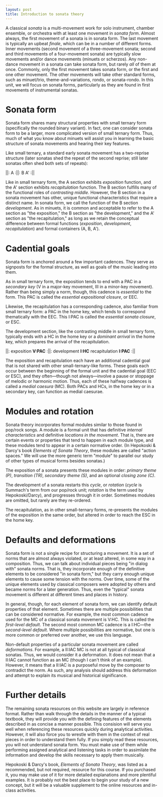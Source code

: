 ```yaml
---
layout: post
title: Introduction to sonata theory
---
```



A classical *sonata* is a multi-movement work for solo instrument, chamber ensemble, or orchestra with at least one movement in *sonata form*. Almost always, the first movement of a sonata is in sonata form. The last movement is typically an upbeat *finale*, which can be in a number of different forms. Inner movements (second movement of a three-movement sonata; second and third movements of a four-movement sonata) are typically slow movements and/or dance movements (minuets or scherzos). Any non-dance movement in a sonata can take sonata form, but rarely *all* of them at once. Commonly, only the first movement takes sonata form, or the first and one other movement. The other movements will take other standard forms, such as minuet/trio, theme-and-variations, rondo, or sonata-rondo. In this unit, we will focus on sonata forms, particularly as they are found in first movements of instrumental sonatas.


# Sonata form #

Sonata form shares many structural properties with small ternary form (specifically the rounded binary variant). In fact, one can consider sonata form to be a larger, more complicated version of small ternary form. Thus, much of what you know about minuets will assist you in learning the basic structure of sonata movements and hearing their key features.

Like small ternary, a standard early sonata movement has a two-reprise structure (later sonatas shed the repeat of the second reprise; still later sonatas often shed both sets of repeats):

||: A :||: B A' :||

Like in small ternary form, the A section exhibits *exposition* function, and the A' section exhibits *recapitulation* function. The B section fulfills many of the functional roles of *contrasting middle*. However, the B section in a sonata movement has other, unique functional characteristics that require a distinct name. In sonata form, we call the function of the B section *development*. As in minuets, it is common and acceptable to refer to the A section as "the exposition," the B section as "the development," and the A' section as "the recapitulation," as long as we retain the conceptual difference between formal functions (*exposition*, *development*, *recapitulation*) and formal containers (A, B, A').

# Cadential goals #

Sonata form is anchored around a few important cadences. They serve as signposts for the formal structure, as well as goals of the music leading into them.

As in small ternary form, the exposition tends to end with a PAC in a *secondary key* (V in a major-key movement, III in a minor-key movement). Rather than being simply a norm, though, this cadence is *essential* to the form. This PAC is called the *essential expositional closure*, or EEC.

Likewise, the recapitulation has a corresponding cadence, also familiar from small ternary form: a PAC in the home key, which tends to correspond thematically with the EEC. This I:PAC is called the *essential sonata closure*, or ESC.

The development section, like the contrasting middle in small ternary form, typically ends with a HC in the home key or a *dominant arrival* in the home key, which prepares the arrival of the recapitulation.

||: exposition **V:PAC** :||: development **I:HC** recapitulation **I:PAC** :||

The exposition and recapitulation each have an additional cadential goal that is not shared with other small-ternary-like forms. These goals each occur between the beginning of the formal unit and the cadential goal (EEC or ESC), and they often—though not always—involve a pause or stoppage of melodic or harmonic motion. Thus, each of these halfway cadences is called a *medial caesura* (MC). Both PACs and HCs, in the home key or in a secondary key, can function as medial caesurae.

# Modules and rotation #

Sonata theory incorporates formal modules similar to those found in pop/rock songs. A module is a formal unit that has definitive *internal characteristics* and definitive *locations in the movement*. That is, there are certain events or properties that tend to happen in each module type, and these modules tend to appear in a certain normative order. (In Hepokoski & Darcy's book *Elements of Sonata Theory*, these modules are called "action spaces." We will use the more generic term "module" to parallel our study of other types of musical forms besides sonatas.)

The exposition of a sonata presents these modules in order: *primary theme (P)*, *transition (TR)*, *secondary theme (S)*, and an optional *closing zone (C)*.

The development of a sonata restarts this *cycle*, or *rotation* (*cycle* is Summach's term from our pop/rock unit; *rotation* is the term used by Hepokoski/Darcy), and progresses through it in order. Sometimes modules are omitted, but rarely are they re-ordered.

The recapitulation, as in other small-ternary forms, re-presents the modules of the exposition in the same order, but altered in order to reach the ESC in the home key.

# Defaults and deformations #

Sonata form is not a single recipe for structuring a movement. It is a set of norms that are almost always violated, or at least altered, in some way in a composition. Thus, we can talk about individual pieces being "in dialog with" sonata norms. That is, they incorporate enough of the definitive elements to be considered "in sonata form," but they carry enough unique elements to cause some tension with the norms. Over time, some of the unique elements used by classical composers were adopted by others and became norms for a later generation. Thus, even the "typical" sonata movement is different at different times and places in history.

In general, though, for each element of sonata form, we can identify default properties of that element. Sometimes there are multiple possibilities that can be considered normative. For example, the most common cadence used for the MC of a classical sonata movement is V:HC. This is called the *first-level default*. The second most common MC cadence is a I:HC—the *second-level default*. Where multiple possibilities are normative, but one is more common or preferred over another, we use this language.

Non-default properties of a particular sonata movement are called *deformations*. For example, a II:IAC MC is not at all typical of classical sonatas. Thus, we would consider it a deformation. It does not mean that a II:IAC cannot function as an MC (though I can't think of an example). However, it means that a II:IAC is a purposeful move by the composer to contradict the norm. As such, any analysis should address this deformation and attempt to explain its musical and historical significance.

# Further details #

The remaining sonata resources on this website are largely in reference format. Rather than walk through the details in the manner of a typical textbook, they will provide you with the defining features of the elements described in as concise a manner possible. This consision will serve you well when referencing these resources quickly during analytical activities. However, it will also force you to wrestle with them in the context of real pieces in order to understand them fully. If you simply read these resources, you will not understand sonata form. You must make use of them while performing assigned analytical and listening tasks in order to assimilate the information and develop the skills necessary to apply them musically.

Hepokoski & Darcy's book, *Elements of Sonata Theory*, was listed as a recommended, but not required, resource for this course. If you purchased it, you may make use of it for more detailed explanations and more plentiful examples. It is probably not the best place to begin your study of a new concept, but it will be a valuable supplement to the online resources and in-class activities.
